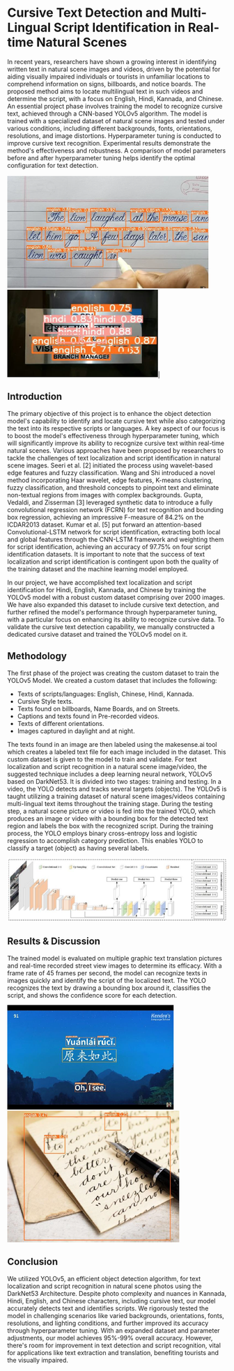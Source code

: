 # Cursive Text Detection and Multi-Lingual Script Identification in Real-time Natural Scenes

In recent years, researchers have shown a growing interest in identifying written text in natural scene images and videos, driven by the potential for aiding visually impaired individuals or tourists in unfamiliar locations to comprehend information on signs, billboards, and notice boards. The proposed method aims to locate multilingual text in such videos and determine the script, with a focus on English, Hindi, Kannada, and Chinese. An essential project phase involves training the model to recognize cursive text, achieved through a CNN-based YOLOv5 algorithm. The model is trained with a specialized dataset of natural scene images and tested under various conditions, including different backgrounds, fonts, orientations, resolutions, and image distortions. Hyperparameter tuning is conducted to improve cursive text recognition. Experimental results demonstrate the method's effectiveness and robustness. A comparison of model parameters before and after hyperparameter tuning helps identify the optimal configuration for text detection.

![img1](https://github.com/ChandanaGiridhar/Cursive_Text_Detection/blob/main/images/1_cursive_detection_output.png)     ![img2](https://github.com/ChandanaGiridhar/Cursive_Text_Detection/blob/main/images/5_multilingual_detection.png)|

## Introduction ##

The primary objective of this project is to enhance the object detection model's capability to identify and locate cursive text while also categorizing the text into its respective scripts or languages. A key aspect of our focus is to boost the model's effectiveness through hyperparameter tuning, which will significantly improve its ability to recognize cursive text within real-time natural scenes. Various approaches have been proposed by researchers to tackle the challenges of text localization and script identification in natural scene images. Seeri et al. [2] initiated the process using wavelet-based edge features and fuzzy classification. Wang and Shi introduced a novel method incorporating Haar wavelet, edge features, K-means clustering, fuzzy classification, and threshold concepts to pinpoint text and eliminate non-textual regions from images with complex backgrounds. Gupta, Vedaldi, and Zisserman [3] leveraged synthetic data to introduce a fully convolutional regression network (FCRN) for text recognition and bounding box regression, achieving an impressive F-measure of 84.2% on the ICDAR2013 dataset. Kumar et al. [5] put forward an attention-based Convolutional-LSTM network for script identification, extracting both local and global features through the CNN-LSTM framework and weighting them for script identification, achieving an accuracy of 97.75% on four script identification datasets. It is important to note that the success of text localization and script identification is contingent upon both the quality of the training dataset and the machine learning model employed.

In our project, we have accomplished text localization and script identification for Hindi, English, Kannada, and Chinese by training the YOLOv5 model with a robust custom dataset comprising over 2000 images. We have also expanded this dataset to include cursive text detection, and further refined the model's performance through hyperparameter tuning, with a particular focus on enhancing its ability to recognize cursive data. To validate the cursive text detection capability, we manually constructed a dedicated cursive dataset and trained the YOLOv5 model on it.

## Methodology ##

The first phase of the project was creating the custom dataset to train the YOLOv5 Model. We created a custom dataset that includes the following:
- Texts of scripts/languages: English, Chinese, Hindi, Kannada.
- Cursive Style texts.
- Texts found on billboards, Name Boards, and on Streets.
- Captions and texts found in Pre-recorded videos.
- Texts of different orientations.
- Images captured in daylight and at night.
  
The texts found in an image are then labeled using the makesense.ai tool which creates a labeled text file for each image included in the dataset. This custom dataset is given to the model to train and validate.
For text localization and script recognition in a natural scene image/video, the suggested technique includes a deep learning neural network, YOLOv5 based on DarkNet53. It is divided into two stages: training and testing. In a video, the YOLO detects and tracks several targets (objects). The YOLOv5 is taught utilizing a training dataset of natural scene images/videos containing multi-lingual text items throughout the training stage. During the testing step, a natural scene picture or video is fed into the trained YOLO, which produces an image or video with a bounding box for the detected text region and labels the box with the recognized script. During the training process, the YOLO employs binary cross-entropy loss and logistic regression to accomplish category prediction. This enables YOLO to classify a target (object) as having several labels.

![img3](https://github.com/ChandanaGiridhar/Cursive_Text_Detection/blob/main/images/2_overview_of_YOLOv5.png)

## Results & Discussion ##

The trained model is evaluated on multiple graphic text translation pictures and real-time recorded street view images to determine its efficacy. With a frame rate of 45 frames per second, the model can recognize texts in images quickly and identify the script of the localized text. The YOLO recognizes the text by drawing a bounding box around it, classifies the script, and shows the confidence score for each detection.

![img4](https://github.com/ChandanaGiridhar/Cursive_Text_Detection/blob/main/images/3_chinese_detection_output.png)
![img5](https://github.com/ChandanaGiridhar/Cursive_Text_Detection/blob/main/images/6_cursive_detection_output3.png)
## Conclusion ##

We utilized YOLOv5, an efficient object detection algorithm, for text localization and script recognition in natural scene photos using the DarkNet53 Architecture. Despite photo complexity and nuances in Kannada, Hindi, English, and Chinese characters, including cursive text, our model accurately detects text and identifies scripts. We rigorously tested the model in challenging scenarios like varied backgrounds, orientations, fonts, resolutions, and lighting conditions, and further improved its accuracy through hyperparameter tuning. With an expanded dataset and parameter adjustments, our model achieves 95%-99% overall accuracy. However, there's room for improvement in text detection and script recognition, vital for applications like text extraction and translation, benefiting tourists and the visually impaired.
